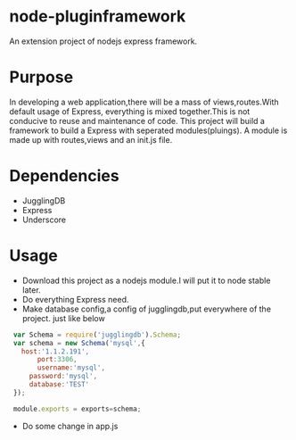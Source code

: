 node-pluginframework
====================
An extension project of nodejs express framework.

# Purpose
 
 In developing a web application,there will be a mass of views,routes.With default usage of Express,
 everything is mixed together.This is not conducive to reuse and  maintenance of code.
 This project will build a framework to build a Express with seperated modules(pluings).
 A module is made up with routes,views and an init.js file.
 
# Dependencies

 * JugglingDB
 * Express
 * Underscore
 
# Usage

 * Download this project as a nodejs module.I will put it to node stable later.
 * Do everything Express need.
 * Make database config,a config of jugglingdb,put everywhere of the project.
  just like below
 ```javascript
  var Schema = require('jugglingdb').Schema;
  var schema = new Schema('mysql',{
	host:'1.1.2.191',
    	port:3306,
	    username:'mysql',
      password:'mysql',
      database:'TEST'
  });

  module.exports = exports=schema;

 ```
 * Do some change in app.js
    
